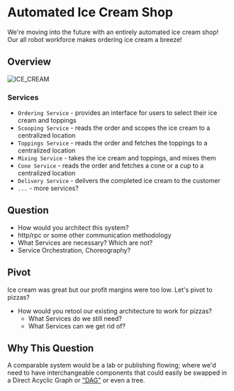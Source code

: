 # Automated Ice Cream Shop

We're moving into the future with an entirely automated ice cream shop! Our all robot workforce makes ordering ice cream a breeze!

## Overview

![ICE_CREAM](./../diagrams/ICE_CREAM.drawio)

### Services

- `Ordering Service` - provides an interface for users to select their ice cream and toppings
- `Scooping Service` - reads the order and scopes the ice cream to a centralized location
- `Toppings Service` - reads the order and fetches the toppings to a centralized location
- `Mixing Service` - takes the ice cream and toppings, and mixes them
- `Cone Service` - reads the order and fetches a cone or a cup to a  centralized location
- `Delivery Service` - delivers the completed ice cream to the customer
- `...` - more services?

## Question

- How would you architect this system?
- http/rpc or some other communication methodology
- What Services are necessary? Which are not?
- Service Orchestration, Choreography?

## Pivot

Ice cream was great but our profit margins were too low. Let's pivot to pizzas?

- How would you retool our existing architecture to work for pizzas?
  - What Services do we still need?
  - What Services can we get rid of?

## Why This Question

A comparable system would be a lab or publishing flowing; where we'd need to have interchangeable components that could easily be swapped in a Direct Acyclic Graph or ["DAG"](https://en.wikipedia.org/wiki/Directed_acyclic_graph) or even a tree.
